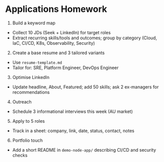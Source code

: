 # Applications Homework

1. Build a keyword map

- Collect 10 JDs (Seek + LinkedIn) for target roles
- Extract recurring skills/tools and outcomes; group by category (Cloud, IaC, CI/CD, K8s, Observability, Security)

2. Create a base resume and 3 tailored variants

- Use `resume-template.md`
- Tailor for: SRE, Platform Engineer, DevOps Engineer

3. Optimise LinkedIn

- Update headline, About, Featured; add 50 skills; ask 2 ex-managers for recommendations

4. Outreach

- Schedule 3 informational interviews this week (AU market)

5. Apply to 5 roles

- Track in a sheet: company, link, date, status, contact, notes

6. Portfolio touch

- Add a short README in `demo-node-app/` describing CI/CD and security checks
